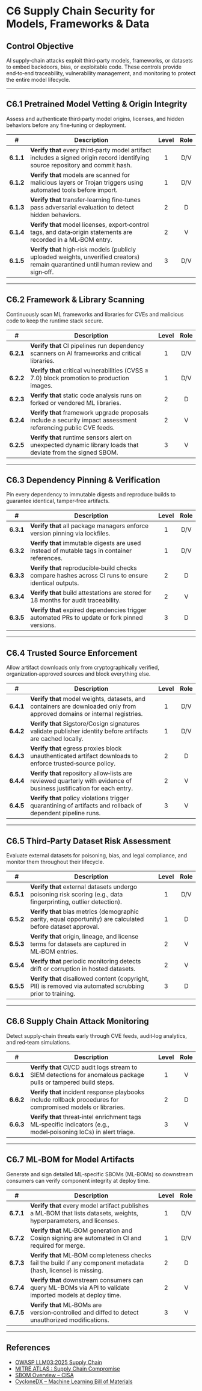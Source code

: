 # C6 Supply Chain Security for Models, Frameworks & Data

## Control Objective

AI supply‑chain attacks exploit third‑party models, frameworks, or datasets to embed backdoors, bias, or exploitable code. These controls provide end‑to‑end traceability, vulnerability management, and monitoring to protect the entire model lifecycle.

---

## C6.1 Pretrained Model Vetting & Origin Integrity

Assess and authenticate third‑party model origins, licenses, and hidden behaviors before any fine‑tuning or deployment.

| # | Description | Level | Role |
|:--------:|---------------------------------------------------------------------------------------------------------------------|:---:|:---:|
| **6.1.1** | **Verify that** every third‑party model artifact includes a signed origin record identifying source repository and commit hash. | 1 | D/V |
| **6.1.2** | **Verify that** models are scanned for malicious layers or Trojan triggers using automated tools before import. | 1 | D/V |
| **6.1.3** | **Verify that** transfer‑learning fine‑tunes pass adversarial evaluation to detect hidden behaviors. | 2 | D |
| **6.1.4** | **Verify that** model licenses, export‑control tags, and data‑origin statements are recorded in a ML‑BOM entry. | 2 | V |
| **6.1.5** | **Verify that** high‑risk models (publicly uploaded weights, unverified creators) remain quarantined until human review and sign‑off. | 3 | D/V |

---

## C6.2 Framework & Library Scanning

Continuously scan ML frameworks and libraries for CVEs and malicious code to keep the runtime stack secure.

| # | Description | Level | Role |
|:--------:|---------------------------------------------------------------------------------------------------------------------|:---:|:---:|
| **6.2.1** | **Verify that** CI pipelines run dependency scanners on AI frameworks and critical libraries. | 1 | D/V |
| **6.2.2** | **Verify that** critical vulnerabilities (CVSS ≥ 7.0) block promotion to production images. | 1 | D/V |
| **6.2.3** | **Verify that** static code analysis runs on forked or vendored ML libraries. | 2 | D |
| **6.2.4** | **Verify that** framework upgrade proposals include a security impact assessment referencing public CVE feeds. | 2 | V |
| **6.2.5** | **Verify that** runtime sensors alert on unexpected dynamic library loads that deviate from the signed SBOM. | 3 | V |

---

## C6.3 Dependency Pinning & Verification

Pin every dependency to immutable digests and reproduce builds to guarantee identical, tamper‑free artifacts.

| # | Description | Level | Role |
|:--------:|---------------------------------------------------------------------------------------------------------------------|:---:|:---:|
| **6.3.1** | **Verify that** all package managers enforce version pinning via lockfiles. | 1 | D/V |
| **6.3.2** | **Verify that** immutable digests are used instead of mutable tags in container references. | 1 | D/V |
| **6.3.3** | **Verify that** reproducible‑build checks compare hashes across CI runs to ensure identical outputs. | 2 | D |
| **6.3.4** | **Verify that** build attestations are stored for 18 months for audit traceability. | 2 | V |
| **6.3.5** | **Verify that** expired dependencies trigger automated PRs to update or fork pinned versions. | 3 | D |

---

## C6.4 Trusted Source Enforcement

Allow artifact downloads only from cryptographically verified, organization‑approved sources and block everything else.

| # | Description | Level | Role |
|:--------:|---------------------------------------------------------------------------------------------------------------------|:---:|:---:|
| **6.4.1** | **Verify that** model weights, datasets, and containers are downloaded only from approved domains or internal registries. | 1 | D/V |
| **6.4.2** | **Verify that** Sigstore/Cosign signatures validate publisher identity before artifacts are cached locally. | 1 | D/V |
| **6.4.3** | **Verify that** egress proxies block unauthenticated artifact downloads to enforce trusted‑source policy. | 2 | D |
| **6.4.4** | **Verify that** repository allow‑lists are reviewed quarterly with evidence of business justification for each entry. | 2 | V |
| **6.4.5** | **Verify that** policy violations trigger quarantining of artifacts and rollback of dependent pipeline runs. | 3 | V |

---

## C6.5 Third‑Party Dataset Risk Assessment

Evaluate external datasets for poisoning, bias, and legal compliance, and monitor them throughout their lifecycle.

| # | Description | Level | Role |
|:--------:|---------------------------------------------------------------------------------------------------------------------|:---:|:---:|
| **6.5.1** | **Verify that** external datasets undergo poisoning risk scoring (e.g., data fingerprinting, outlier detection). | 1 | D/V |
| **6.5.2** | **Verify that** bias metrics (demographic parity, equal opportunity) are calculated before dataset approval. | 1 | D |
| **6.5.3** | **Verify that** origin, lineage, and license terms for datasets are captured in ML‑BOM entries. | 2 | V |
| **6.5.4** | **Verify that** periodic monitoring detects drift or corruption in hosted datasets. | 2 | V |
| **6.5.5** | **Verify that** disallowed content (copyright, PII) is removed via automated scrubbing prior to training. | 3 | D |

---

## C6.6 Supply Chain Attack Monitoring

Detect supply‑chain threats early through CVE feeds, audit‑log analytics, and red‑team simulations.

| # | Description | Level | Role |
|:--------:|---------------------------------------------------------------------------------------------------------------------|:---:|:---:|
| **6.6.1** | **Verify that** CI/CD audit logs stream to SIEM detections for anomalous package pulls or tampered build steps. | 1 | V |
| **6.6.2** | **Verify that** incident response playbooks include rollback procedures for compromised models or libraries. | 2 | D ||
| **6.6.3** | **Verify that** threat‑intel enrichment tags ML‑specific indicators (e.g., model‑poisoning IoCs) in alert triage. | 3 | V |

---

## C6.7 ML‑BOM for Model Artifacts

Generate and sign detailed ML‑specific SBOMs (ML‑BOMs) so downstream consumers can verify component integrity at deploy time.

| # | Description | Level | Role |
|:--------:|---------------------------------------------------------------------------------------------------------------------|:---:|:---:|
| **6.7.1** | **Verify that** every model artifact publishes a ML‑BOM that lists datasets, weights, hyperparameters, and licenses. | 1 | D/V |
| **6.7.2** | **Verify that** ML‑BOM generation and Cosign signing are automated in CI and required for merge. | 1 | D/V |
| **6.7.3** | **Verify that** ML‑BOM completeness checks fail the build if any component metadata (hash, license) is missing. | 2 | D |
| **6.7.4** | **Verify that** downstream consumers can query ML-BOMs via API to validate imported models at deploy time. | 2 | V |
| **6.7.5** | **Verify that** ML‑BOMs are version‑controlled and diffed to detect unauthorized modifications. | 3 | V |

---

## References

* [OWASP LLM03:2025 Supply Chain](https://genai.owasp.org/llmrisk/llm032025-supply-chain/)
* [MITRE ATLAS : Supply Chain Compromise](https://atlas.mitre.org/techniques/AML.T0010)
* [SBOM Overview – CISA](https://www.cisa.gov/sbom)
* [CycloneDX – Machine Learning Bill of Materials](https://cyclonedx.org/capabilities/mlbom/)
